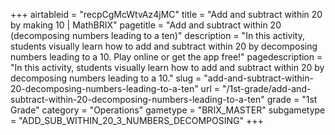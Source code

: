 +++
airtableid = "recpCgMcWtvAz4jMC"
title = "Add and subtract within 20 by making 10 | MathBRIX"
pagetitle = "Add and subtract within 20 (decomposing numbers leading to a ten)"
description = "In this activity, students visually learn how to add and subtract within 20 by decomposing numbers leading to a 10. Play online or get the app free!"
pagedescription = "In this activity, students visually learn how to add and subtract within 20 by decomposing numbers leading to a 10."
slug = "add-and-subtract-within-20-decomposing-numbers-leading-to-a-ten"
url = "/1st-grade/add-and-subtract-within-20-decomposing-numbers-leading-to-a-ten"
grade = "1st Grade"
category = "Operations"
gametype = "BRIX_MASTER"
subgametype = "ADD_SUB_WITHIN_20_3_NUMBERS_DECOMPOSING"
+++